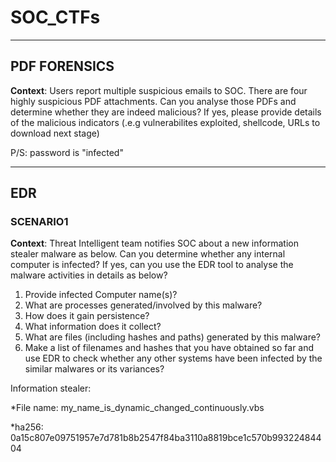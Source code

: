 # SOC_CTFs
***
## PDF FORENSICS
**Context**: Users report multiple suspicious emails to SOC. There are four highly suspicious PDF attachments. Can you analyse those PDFs and determine whether they are indeed malicious? If yes, please provide details of the malicious indicators (.e.g vulnerabilites exploited, shellcode, URLs to download next stage)

P/S: password is "infected"
***

## EDR
### SCENARIO1
**Context**: Threat Intelligent team notifies SOC about a new information stealer malware as below. Can you determine whether any internal computer is infected? If yes, can you use the EDR tool to analyse the malware activities in details as below?
1. Provide infected Computer name(s)?
2. What are processes generated/involved by this malware?
3. How does it gain persistence?
4. What information does it collect?
5. What are files (including hashes and paths) generated by this malware?
6. Make a list of filenames and hashes that you have obtained so far and use EDR to check whether any other systems have been infected by the similar malwares or its variances?

Information stealer: 

*File name: my_name_is_dynamic_changed_continuously.vbs

*ha256: 0a15c807e09751957e7d781b8b2547f84ba3110a8819bce1c570b99322484404